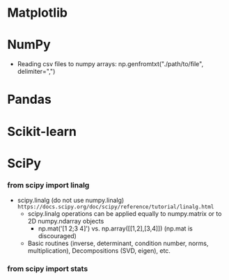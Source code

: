 # Matplotlib




# NumPy
- Reading csv files to numpy arrays: np.genfromtxt("./path/to/file", delimiter=",")



# Pandas


# Scikit-learn


# SciPy

### from scipy import linalg
- scipy.linalg (do not use numpy.linalg) `https://docs.scipy.org/doc/scipy/reference/tutorial/linalg.html`
  - scipy.linalg operations can be applied equally to numpy.matrix or to 2D numpy.ndarray objects
    - np.mat('[1 2;3 4]') vs. np.array([[1,2],[3,4]]) (np.mat is discouraged)
  - Basic routines (inverse, determinant, condition number, norms, multiplication), Decompositions (SVD, eigen), etc.

### from scipy import stats




